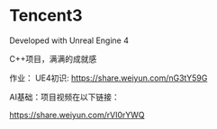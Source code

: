 # Tencent3

Developed with Unreal Engine 4

C++项目，满满的成就感

作业：
UE4初识:
https://share.weiyun.com/nG3tY59G

AI基础：项目视频在以下链接：

https://share.weiyun.com/rVI0rYWQ

